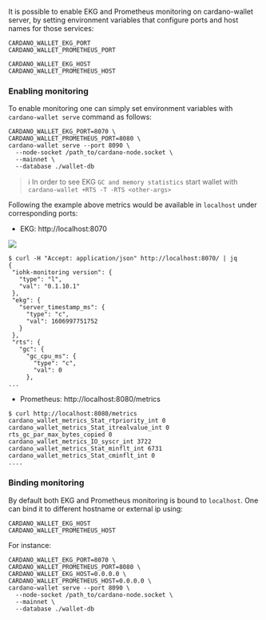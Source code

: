 It is possible to enable EKG and Prometheus monitoring on cardano-wallet server, by setting environment variables that configure ports and host names for those services:
```
CARDANO_WALLET_EKG_PORT
CARDANO_WALLET_PROMETHEUS_PORT

CARDANO_WALLET_EKG_HOST
CARDANO_WALLET_PROMETHEUS_HOST
```
### Enabling monitoring
To enable monitoring one can simply set environment variables with `cardano-wallet serve` command as follows:
```
CARDANO_WALLET_EKG_PORT=8070 \
CARDANO_WALLET_PROMETHEUS_PORT=8080 \
cardano-wallet serve --port 8090 \
  --node-socket /path_to/cardano-node.socket \
  --mainnet \
  --database ./wallet-db
```
> :information_source: In order to see EKG `GC and memory statistics` start wallet with `cardano-wallet +RTS -T -RTS <other-args>`
> 

Following the example above metrics would be available in `localhost` under corresponding ports:
 - EKG: http://localhost:8070

![](https://raw.githubusercontent.com/wiki/input-output-hk/cardano-wallet/ekg.png)

 ```
 $ curl -H "Accept: application/json" http://localhost:8070/ | jq
{
  "iohk-monitoring version": {
    "type": "l",
    "val": "0.1.10.1"
  },
  "ekg": {
    "server_timestamp_ms": {
      "type": "c",
      "val": 1606997751752
    }
  },
  "rts": {
    "gc": {
      "gc_cpu_ms": {
        "type": "c",
        "val": 0
      },
...
 ```
 - Prometheus: http://localhost:8080/metrics  
 ```
 $ curl http://localhost:8080/metrics 
cardano_wallet_metrics_Stat_rtpriority_int 0
cardano_wallet_metrics_Stat_itrealvalue_int 0
rts_gc_par_max_bytes_copied 0
cardano_wallet_metrics_IO_syscr_int 3722
cardano_wallet_metrics_Stat_minflt_int 6731
cardano_wallet_metrics_Stat_cminflt_int 0
....
 ```

### Binding monitoring

By default both EKG and Prometheus monitoring is bound to `localhost`. One can bind it to different hostname or external ip using:

```
CARDANO_WALLET_EKG_HOST
CARDANO_WALLET_PROMETHEUS_HOST
```

For instance:

```
CARDANO_WALLET_EKG_PORT=8070 \
CARDANO_WALLET_PROMETHEUS_PORT=8080 \
CARDANO_WALLET_EKG_HOST=0.0.0.0 \
CARDANO_WALLET_PROMETHEUS_HOST=0.0.0.0 \
cardano-wallet serve --port 8090 \
  --node-socket /path_to/cardano-node.socket \
  --mainnet \
  --database ./wallet-db
```


